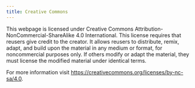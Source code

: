 ```yaml
---
title: Creative Commons
---
```


This webpage is licensed under Creative Commons Attribution-NonCommercial-ShareAlike 4.0 International. This license requires that reusers give credit to the creator. It allows reusers to distribute, remix, adapt, and build upon the material in any medium or format, for noncommercial purposes only. If others modify or adapt the material, they must license the modified material under identical terms.

For more information visit <https://creativecommons.org/licenses/by-nc-sa/4.0>.
